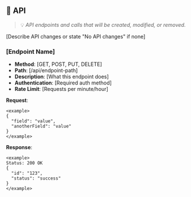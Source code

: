 ## 🐒 API
> 💡 *API endpoints and calls that will be created, modified, or removed.*

[Describe API changes or state "No API changes" if none]

### [Endpoint Name]
- **Method**: [GET, POST, PUT, DELETE]
- **Path**: [/api/endpoint-path]
- **Description**: [What this endpoint does]
- **Authentication**: [Required auth method]
- **Rate Limit**: [Requests per minute/hour]

**Request**:
```
<example>
{
  "field": "value",
  "anotherField": "value"
}
</example>
```

**Response**:
```
<example>
Status: 200 OK
{
  "id": "123",
  "status": "success"
}
</example>
```